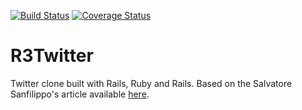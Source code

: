 [![Build Status](https://travis-ci.org/Kalimaha/R3Twitter.svg?branch=master)](https://travis-ci.org/Kalimaha/R3Twitter)
[![Coverage Status](https://coveralls.io/repos/github/Kalimaha/R3Twitter/badge.svg?branch=master)](https://coveralls.io/github/Kalimaha/R3Twitter?branch=master)

# R3Twitter
Twitter clone built with Rails, Ruby and Rails. Based on the Salvatore Sanfilippo's article available <a href="http://redis.io/topics/twitter-clone" target="_blank">here</a>.